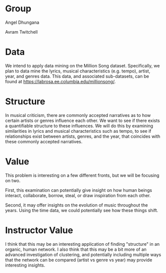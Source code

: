 # Group

Angel Dhungana

Avram Twitchell

# Data

We intend to apply data mining on the Million Song dataset. Specifically, we
plan to data mine the lyrics, musical characteristics (e.g. tempo), artist,
year, and genres data. This data, and associated sub-datasets, can be found at
https://labrosa.ee.columbia.edu/millionsong/. 

# Structure

In musical criticism, there are commonly accepted narratives as to how certain
artists or genres influence each other. We want to see if there exists
a quantifiable structure to these influences. We will do this by examining
similarities in lyrics and musical characteristics such as tempo, to see if
relationships exist between artists, genres, and the year, that coincides
with these commonly accepted narratives.


# Value

This problem is interesting on a few different fronts, but we will be focusing on two. 

First, this examination can potentially give insight on how human beings
interact, collaborate, borrow, steal, or draw inspiration from each other.

Second, it may offer insights on the evolution of music throughout the years.
Using the time data, we could potentially see how these things shift.


# Instructor Value

I think that this may be an interesting application of finding "structure" in an
organic, human network. I also think that this may be a bit more of an advanced
investigation of clustering, and potentially including multiple ways that the
network can be compared (artist vs genre vs year) may provide interesting
insights.
